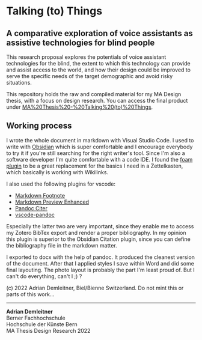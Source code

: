 # Talking (to) Things
## A comparative exploration of voice assistants as assistive technologies for blind people

This research proposal explores the potentials of voice assistant technologies for the blind, the extent to which this technology can provide and assist access to the world, and how their design could be improved to serve the specific needs of the target demographic and avoid risky situations.

This repository holds the raw and compiled material for my MA Design thesis, with a focus on design research. You can access the final product under [MA%20Thesis%20-%20Talking%20(to)%20Things](MA%20Thesis%20-%20Talking%20(to)%20Things.pdf).

## Working process
I wrote the whole document in markdown with Visual Studio Code. I used to write with [Obsidian](https://obsidian.md) which is super comfortable and I encourage everybody to try it if you're still searching for the right writer's tool. Since I'm also a software developer I'm quite comfortable with a code IDE. I found the [foam plugin](https://foambubble.github.io/foam) to be a great replacement for the basics I need in a Zettelkasten, which basically is working with Wikilinks.

I also used the following plugins for vscode:

- [Markdown Footnote](https://marketplace.visualstudio.com/items?itemName=houkanshan.vscode-markdown-footnote)
- [Markdown Preview Enhanced](https://marketplace.visualstudio.com/items?itemName=shd101wyy.markdown-preview-enhanced)
- [Pandoc Citer](https://marketplace.visualstudio.com/items?itemName=notZaki.pandocciter)
- [vscode-pandoc](https://marketplace.visualstudio.com/items?itemName=DougFinke.vscode-pandoc)

Especially the latter two are very important, since they enable me to access my Zotero BibTex export and render a proper bibliography. In my opinion this plugin is superior to the Obsidian Citation plugin, since you can define the bibliography file in the markdown matter.

I exported to docx with the help of pandoc. It produced the cleanest version of the document. After that I applied styles I save within Word and did some final layouting. The photo layout is probably the part I'm least proud of. But I can't do everything, can't I ;) ?

(c) 2022 Adrian Demleitner, Biel/Bienne Switzerland. Do not mint this or parts of this work…

---

**Adrian Demleitner**<br>
Berner Fachhochschule<br>
Hochschule der Künste Bern<br>
MA Thesis Design Research 2022